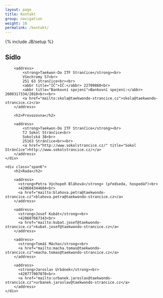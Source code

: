 ```yaml
---
layout: page
title: Kontakt
group: navigation
weight: 10
permalink: /kontakt/
---
```

{% include JB/setup %}

<div class="row-fluid">
	<div class="span6">
		<h2>Sídlo</h2>

		<address>
			<strong>Taekwon-Do ITF Strančice</strong><br>
			Všechromy 57<br>
			251 63 Strančice<br><br>
			<abbr title="IČ">IČ:</abbr> 22709860<br>
			<abbr title="Bankovní spojení">Bankovní spojení:</abbr> 2600317334/2010<br><br>
			<a href="mailto:skola@taekwondo-strancice.cz">skola@taekwondo-strancice.cz</a>
		</address>

		<h2>Provozovna</h2>

		<address>
			<strong>Taekwon-Do ITF Strančice</strong><br>
			TJ Sokol Stránčice<br>
			Sokolská 38<br>
			25163 Stránčice<br><br>
			<a href="http://www.sokolstrancice.cz/" title="Sokol Stránčice">http://www.sokolstrancice.cz/</a>
		</address>
	</div>

	<div class="span6">
		<h2>Rada</h2>

		<address>
		  <strong>Petra Výchopeň Bláhová</strong> (předseda, hospodář)<br>
		  +420604344604<br>
		  <a href="mailto:blahova.petra@taekwondo-strancice.cz">blahova.petra@taekwondo-strancice.cz</a>
		</address>

		<address>
		  <strong>Josef Kubát</strong><br>
		  +420607667343<br>
		  <a href="mailto:kubat.josef@taekwondo-strancice.cz">kubat.josef@taekwondo-strancice.cz</a>
		</address>

		<address>
		  <strong>Tomáš Mácha</strong><br>
		  <a href="mailto:macha.tomas@taekwondo-strancice.cz">macha.tomas@taekwondo-strancice.cz</a>
		</address>
		
		<address>
		  <strong>Jaroslav Urbánek</strong><br>
		  +420777007070<br>
		  <a href="mailto:urbanek.jaroslav@taekwondo-strancice.cz">urbanek.jaroslav@taekwondo-strancice.cz</a>
		</address>
	</div>
</div>
